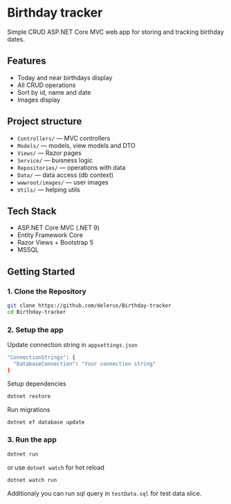 # Birthday tracker

Simple CRUD ASP.NET Core MVC web app for storing and tracking birthday dates.

## Features

- Today and near birthdays display
- All CRUD operations
- Sort by id, name and date
- Images display

## Project structure

- `Controllers/` — MVC controllers
- `Models/` — models, view models and DTO
- `Views/` — Razor pages
- `Service/` — buisness logic
- `Repositories/` — operations with data
- `Data/` — data access (db context)
- `wwwroot/images/` — user images
- `Utils/` — helping utils

## Tech Stack

- ASP.NET Core MVC (.NET 9)
- Entity Framework Core
- Razor Views + Bootstrap 5
- MSSQL

## Getting Started

### 1. Clone the Repository

```bash
git clone https://github.com/delerus/Birthday-tracker
cd Birthday-tracker
```

### 2. Setup the app

Update connection string in `appsettings.json`
```bash
"ConnectionStrings": {
  "DatabaseConnection": "Your connection string"
}
```
Setup dependencies
```bash
dotnet restore
```
Run migrations
```bash
dotnet ef database update
```

### 3. Run the app

```bash
dotnet run
```
or use `dotnet watch` for hot reload
```bash
dotnet watch run
```

Additionaly you can run sql query in `testData.sql` for test data slice.